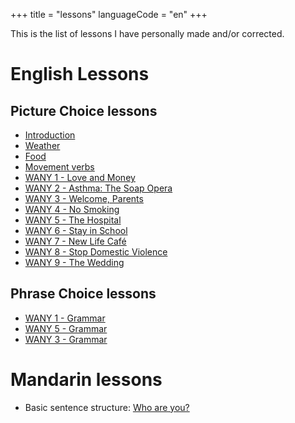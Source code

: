+++
title = "lessons"
languageCode = "en"
+++

This is the list of lessons I have personally made and/or corrected.

# English Lessons

## Picture Choice lessons

  - [Introduction](/user/ian/Introduction)
  - [Weather](/user/ian/Weather)
  - [Food](/user/ian/Food)
  - [Movement verbs](/user/ian/Movement_verbs)
  - [WANY 1 - Love and Money](/user/ian/WANY-1)
  - [WANY 2 - Asthma: The Soap Opera](/user/ian/WANY-2)
  - [WANY 3 - Welcome, Parents](/user/ian/WANY-3)
  - [WANY 4 - No Smoking](/user/ian/WANY-4)
  - [WANY 5 - The Hospital](/user/ian/WANY-5)
  - [WANY 6 - Stay in School](/user/ian/WANY-6)
  - [WANY 7 - New Life Café](/user/ian/WANY-7)
  - [WANY 8 - Stop Domestic Violence](/user/ian/WANY-8)
  - [WANY 9 - The Wedding](/user/ian/WANY-9)

## Phrase Choice lessons

  - [WANY 1 - Grammar](/user/ian/WANY-1-grammar)
  - [WANY 5 - Grammar](/user/ian/WANY-5-grammar)
  - [WANY 3 - Grammar](/user/ian/WANY-3-grammar)

# Mandarin lessons

  - Basic sentence structure: [Who are
    you?](/user/ian/MandarinWhoAreYouStructure)
